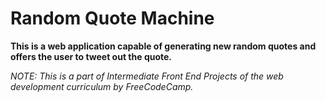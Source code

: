 # Random Quote Machine

**This is a web application capable of generating new random quotes and offers the user to tweet out the quote.**

*NOTE: This is a part of Intermediate Front End Projects of the web development curriculum by FreeCodeCamp.*

 
